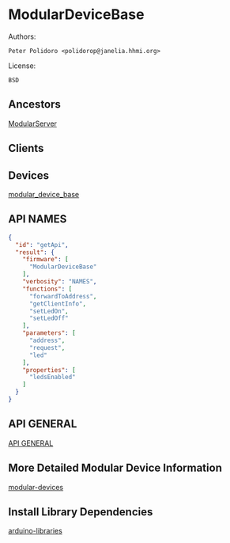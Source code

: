 # ModularDeviceBase

Authors:

    Peter Polidoro <polidorop@janelia.hhmi.org>

License:

    BSD

## Ancestors

[ModularServer](https://github.com/janelia-arduino/ModularServer)

## Clients

## Devices

[modular_device_base](https://github.com/janelia-modular-devices/modular_device_base.git)

## API NAMES

```json
{
  "id": "getApi",
  "result": {
    "firmware": [
      "ModularDeviceBase"
    ],
    "verbosity": "NAMES",
    "functions": [
      "forwardToAddress",
      "getClientInfo",
      "setLedOn",
      "setLedOff"
    ],
    "parameters": [
      "address",
      "request",
      "led"
    ],
    "properties": [
      "ledsEnabled"
    ]
  }
}
```

## API GENERAL

[API GENERAL](./api/)

## More Detailed Modular Device Information

[modular-devices](https://github.com/janelia-modular-devices/modular-devices)

## Install Library Dependencies

[arduino-libraries](https://github.com/janelia-arduino/arduino-libraries)
